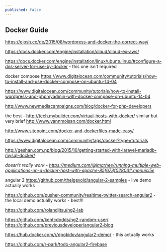 ```yaml
---
published: false
---
```



## Docker Guide

https://ejosh.co/de/2015/08/wordpress-and-docker-the-correct-way/

https://docs.docker.com/engine/installation/cloud/cloud-ex-aws/

https://docs.docker.com/engine/installation/linux/ubuntulinux/#configure-a-dns-server-for-use-by-docker - this one isn't required

docker compose
https://www.digitalocean.com/community/tutorials/how-to-install-and-use-docker-compose-on-ubuntu-14-04

https://www.digitalocean.com/community/tutorials/how-to-install-wordpress-and-phpmyadmin-with-docker-compose-on-ubuntu-14-04

http://www.newmediacampaigns.com/blog/docker-for-php-developers


the best - http://tech.mybuilder.com/virtual-hosts-with-docker/
similar but very brief http://www.yannmoisan.com/docker.html


http://www.sitepoint.com/docker-and-dockerfiles-made-easy/


https://www.digitalocean.com/community/tags/docker?type=tutorials




http://geshan.com.np/blog/2015/10/getting-started-with-laravel-mariadb-mysql-docker/




_doesn't really work - https://medium.com/@jmarhee/running-multiple-web-applications-on-a-docker-host-with-apache-85f673f02803#.monuici5e_


angular 2
https://github.com/thelgevold/angular-2-samples - live demo actually works


https://github.com/pusher-community/realtime-twitter-search-angular2 - the local demo actually works - best!!!

https://github.com/rolandjitsu/ng2-lab

https://github.com/kentcdodds/ng2-random-user/
https://github.com/previousdeveloper/angular2-blog

https://hub.docker.com/r/dpokidov/angular2-demo/ - this actually works

https://github.com/r-park/todo-angular2-firebase
